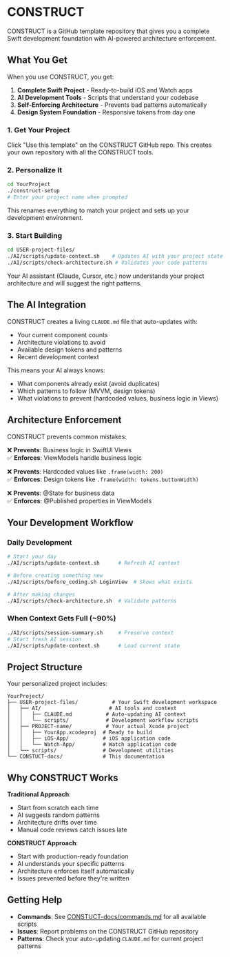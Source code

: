 # CONSTRUCT

CONSTRUCT is a GitHub template repository that gives you a complete Swift development foundation with AI-powered architecture enforcement.

## What You Get

When you use CONSTRUCT, you get:

1. **Complete Swift Project** - Ready-to-build iOS and Watch apps
2. **AI Development Tools** - Scripts that understand your codebase  
3. **Self-Enforcing Architecture** - Prevents bad patterns automatically
4. **Design System Foundation** - Responsive tokens from day one

### 1. Get Your Project
Click "Use this template" on the CONSTRUCT GitHub repo. This creates your own repository with all the CONSTRUCT tools.

### 2. Personalize It
```bash
cd YourProject
./construct-setup
# Enter your project name when prompted
```

This renames everything to match your project and sets up your development environment.

### 3. Start Building
```bash
cd USER-project-files/
./AI/scripts/update-context.sh    # Updates AI with your project state
./AI/scripts/check-architecture.sh # Validates your code patterns
```

Your AI assistant (Claude, Cursor, etc.) now understands your project architecture and will suggest the right patterns.

## The AI Integration

CONSTRUCT creates a living `CLAUDE.md` file that auto-updates with:
- Your current component counts
- Architecture violations to avoid  
- Available design tokens and patterns
- Recent development context

This means your AI always knows:
- What components already exist (avoid duplicates)
- Which patterns to follow (MVVM, design tokens)
- What violations to prevent (hardcoded values, business logic in Views)

## Architecture Enforcement

CONSTRUCT prevents common mistakes:

❌ **Prevents**: Business logic in SwiftUI Views  
✅ **Enforces**: ViewModels handle business logic

❌ **Prevents**: Hardcoded values like `.frame(width: 200)`  
✅ **Enforces**: Design tokens like `.frame(width: tokens.buttonWidth)`

❌ **Prevents**: @State for business data  
✅ **Enforces**: @Published properties in ViewModels

## Your Development Workflow

### Daily Development
```bash
# Start your day
./AI/scripts/update-context.sh      # Refresh AI context

# Before creating something new  
./AI/scripts/before_coding.sh LoginView  # Shows what exists

# After making changes
./AI/scripts/check-architecture.sh  # Validate patterns
```

### When Context Gets Full (~90%)
```bash
./AI/scripts/session-summary.sh     # Preserve context
# Start fresh AI session
./AI/scripts/update-context.sh      # Load current state
```

## Project Structure

Your personalized project includes:

```
YourProject/
├── USER-project-files/           # Your Swift development workspace
│   ├── AI/                      # AI tools and context
│   │   ├── CLAUDE.md           # Auto-updating AI context
│   │   └── scripts/            # Development workflow scripts
│   ├── PROJECT-name/           # Your actual Xcode project
│   │   ├── YourApp.xcodeproj  # Ready to build
│   │   ├── iOS-App/           # iOS application code
│   │   └── Watch-App/         # Watch application code
│   └── scripts/               # Development utilities
└── CONSTUCT-docs/             # This documentation
```

## Why CONSTRUCT Works

**Traditional Approach**:
- Start from scratch each time
- AI suggests random patterns
- Architecture drifts over time
- Manual code reviews catch issues late

**CONSTRUCT Approach**:
- Start with production-ready foundation
- AI understands your specific patterns
- Architecture enforces itself automatically  
- Issues prevented before they're written

## Getting Help

- **Commands**: See [CONSTUCT-docs/commands.md](CONSTUCT-docs/commands.md) for all available scripts
- **Issues**: Report problems on the CONSTRUCT GitHub repository
- **Patterns**: Check your auto-updating `CLAUDE.md` for current project patterns